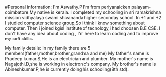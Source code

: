 #Personal information:
I'm Aswathy.P
I'm from periyanaicken palayam-coimbatore.My native is kerala. 
I completed my schooling in sri ramakrishna mission vidhyalaya swami shivananda higher seconday school.
In +1 and +2 I studied computer science group,So i think i know something about computer.
Then i joined kgisl institute of tecnology,i had choosen B.E CSE.
I don't have any idea about coding , I'm here to learn coding and to improve my soft skills. 

My family details:
In my family there are 5 members(father,mother,brother,grandma and me)
My father's name is Pradeep kumar.S,He is an electrician and plumber.
My mother's name is Nagajothi.D,she is working in electronic's company.
My brother's name is Abineshkumar.P,he is currently doing his schooling(8th std).
